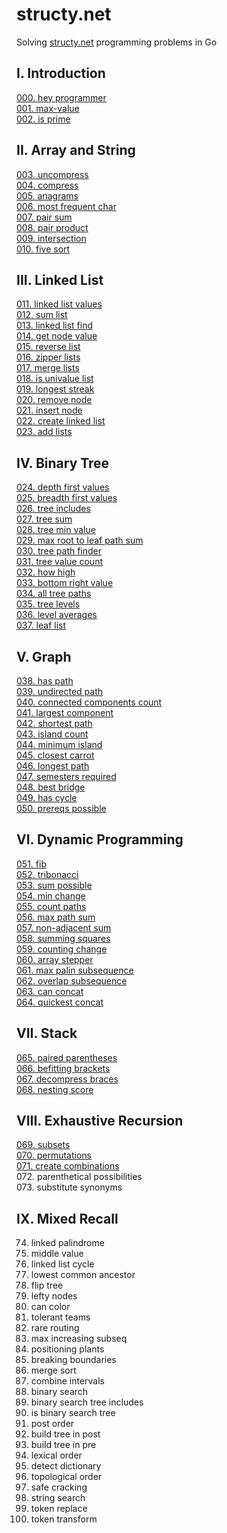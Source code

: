# structy.net
Solving [structy.net](https://structy.net/) programming problems in Go

## I. Introduction

[000. hey programmer](https://github.com/ju-popov/structy.net/blob/main/000-hey-programmer)   
[001. max-value](https://github.com/ju-popov/structy.net/blob/main/001-max-value)  
[002. is prime](https://github.com/ju-popov/structy.net/blob/main/002-is-prime)  

## II. Array and String

[003. uncompress](https://github.com/ju-popov/structy.net/blob/main/003-uncompress)  
[004. compress](https://github.com/ju-popov/structy.net/blob/main/004-compress)  
[005. anagrams](https://github.com/ju-popov/structy.net/blob/main/005-anagrams)  
[006. most frequent char](https://github.com/ju-popov/structy.net/blob/main/006-most-frequent-char)  
[007. pair sum](https://github.com/ju-popov/structy.net/blob/main/007-pair-sum)  
[008. pair product](https://github.com/ju-popov/structy.net/blob/main/008-pair-product)  
[009. intersection](https://github.com/ju-popov/structy.net/blob/main/009-intersection)  
[010. five sort](https://github.com/ju-popov/structy.net/blob/main/010-five-sort)  

## III. Linked List

[011. linked list values](https://github.com/ju-popov/structy.net/blob/main/011-linked-list-values)  
[012. sum list](https://github.com/ju-popov/structy.net/blob/main/012-sum-list)  
[013. linked list find](https://github.com/ju-popov/structy.net/blob/main/013-linked-list-find)  
[014. get node value](https://github.com/ju-popov/structy.net/blob/main/014-get-node-value)  
[015. reverse list](https://github.com/ju-popov/structy.net/blob/main/015-reverse-list)  
[016. zipper lists](https://github.com/ju-popov/structy.net/blob/main/016-zipper-lists)  
[017. merge lists](https://github.com/ju-popov/structy.net/blob/main/017-merge-lists)  
[018. is univalue list](https://github.com/ju-popov/structy.net/blob/main/018-is-univalue-list)  
[019. longest streak](https://github.com/ju-popov/structy.net/blob/main/019-longest-streak)  
[020. remove node](https://github.com/ju-popov/structy.net/blob/main/020-remove-node)  
[021. insert node](https://github.com/ju-popov/structy.net/blob/main/021-insert-node)  
[022. create linked list](https://github.com/ju-popov/structy.net/blob/main/022-create-linked-list)  
[023. add lists](https://github.com/ju-popov/structy.net/blob/main/023-add-lists)  

## IV. Binary Tree

[024. depth first values](https://github.com/ju-popov/structy.net/blob/main/024-depth-first-values)  
[025. breadth first values](https://github.com/ju-popov/structy.net/blob/main/025-breadth-first-values)  
[026. tree includes](https://github.com/ju-popov/structy.net/blob/main/026-tree-includes)  
[027. tree sum](https://github.com/ju-popov/structy.net/blob/main/027-tree-sum)  
[028. tree min value](https://github.com/ju-popov/structy.net/blob/main/028-tree-min-value)  
[029. max root to leaf path sum](https://github.com/ju-popov/structy.net/blob/main/029-max-root-to-leaf-path-sum)  
[030. tree path finder](https://github.com/ju-popov/structy.net/blob/main/030-tree-path-finder)  
[031. tree value count](https://github.com/ju-popov/structy.net/blob/main/031-tree-value-count)  
[032. how high](https://github.com/ju-popov/structy.net/blob/main/032-how-high)  
[033. bottom right value](https://github.com/ju-popov/structy.net/blob/main/033-bottom-right-value)  
[034. all tree paths](https://github.com/ju-popov/structy.net/blob/main/034-all-tree-paths)  
[035. tree levels](https://github.com/ju-popov/structy.net/blob/main/035-tree-levels)  
[036. level averages](https://github.com/ju-popov/structy.net/blob/main/036-level-averages)  
[037. leaf list](https://github.com/ju-popov/structy.net/blob/main/037-leaf-list)  

## V. Graph

[038. has path](https://github.com/ju-popov/structy.net/blob/main/038-has-path)  
[039. undirected path](https://github.com/ju-popov/structy.net/blob/main/039-undirected-path)  
[040. connected components count](https://github.com/ju-popov/structy.net/blob/main/040-connected-components-count)  
[041. largest component](https://github.com/ju-popov/structy.net/blob/main/041-largest-component)  
[042. shortest path](https://github.com/ju-popov/structy.net/blob/main/042-shortest-path)  
[043. island count](https://github.com/ju-popov/structy.net/tree/main/043-island-count)  
[044. minimum island](https://github.com/ju-popov/structy.net/tree/main/044-minimum-island)  
[045. closest carrot](https://github.com/ju-popov/structy.net/tree/main/045-closest-carrot)  
[046. longest path](https://github.com/ju-popov/structy.net/tree/main/046-longest-path)  
[047. semesters required](https://github.com/ju-popov/structy.net/tree/main/047-semesters-required)  
[048. best bridge](https://github.com/ju-popov/structy.net/tree/main/048-best-bridge)  
[049. has cycle](https://github.com/ju-popov/structy.net/tree/main/049-has-cycle)  
[050. prereqs possible](https://github.com/ju-popov/structy.net/tree/main/050-prereqs-possible)  

## VI. Dynamic Programming

[051. fib](https://github.com/ju-popov/structy.net/tree/main/051-fib)  
[052. tribonacci](https://github.com/ju-popov/structy.net/tree/main/052-tribonacci)  
[053. sum possible](https://github.com/ju-popov/structy.net/tree/main/053-sum-possible)  
[054. min change](https://github.com/ju-popov/structy.net/tree/main/054-min-change)  
[055. count paths](https://github.com/ju-popov/structy.net/tree/main/055-count-paths)  
[056. max path sum](https://github.com/ju-popov/structy.net/tree/main/056-max-path-sum)  
[057. non-adjacent sum](https://github.com/ju-popov/structy.net/tree/main/057-non-adjacent-sum)  
[058. summing squares](https://github.com/ju-popov/structy.net/tree/main/058-summing-squares)  
[059. counting change](https://github.com/ju-popov/structy.net/tree/main/059-counting-change)  
[060. array stepper](https://github.com/ju-popov/structy.net/tree/main/060-array-stepper)  
[061. max palin subsequence](https://github.com/ju-popov/structy.net/tree/main/061-max-palin-subsequence)  
[062. overlap subsequence](https://github.com/ju-popov/structy.net/tree/main/062-overlap-subsequence)  
[063. can concat](https://github.com/ju-popov/structy.net/tree/main/063-can-concat)  
[064. quickest concat](https://github.com/ju-popov/structy.net/tree/main/064-quickest-concat)  

## VII. Stack

[065. paired parentheses](https://github.com/ju-popov/structy.net/tree/main/065-paired-parentheses)  
[066. befitting brackets](https://github.com/ju-popov/structy.net/tree/main/066-befitting-brackets)  
[067. decompress braces](https://github.com/ju-popov/structy.net/tree/main/067-decompress-braces)  
[068. nesting score](https://github.com/ju-popov/structy.net/tree/main/068-nesting-score)  

## VIII. Exhaustive Recursion

[069. subsets](https://github.com/ju-popov/structy.net/tree/main/069-subsets)  
[070. permutations](https://github.com/ju-popov/structy.net/tree/main/070-permutations)  
[071. create combinations](https://github.com/ju-popov/structy.net/tree/main/071-create-combinations)  
072. parenthetical possibilities  
073. substitute synonyms  

## IX. Mixed Recall

074. linked palindrome  
075. middle value  
076. linked list cycle  
077. lowest common ancestor  
078. flip tree  
079. lefty nodes  
080. can color  
081. tolerant teams  
082. rare routing  
083. max increasing subseq  
084. positioning plants  
085. breaking boundaries  
086. merge sort  
087. combine intervals  
088. binary search  
089. binary search tree includes  
090. is binary search tree  
091. post order  
092. build tree in post  
093. build tree in pre  
094. lexical order  
095. detect dictionary  
096. topological order  
097. safe cracking  
098. string search  
099. token replace 
100. token transform 
